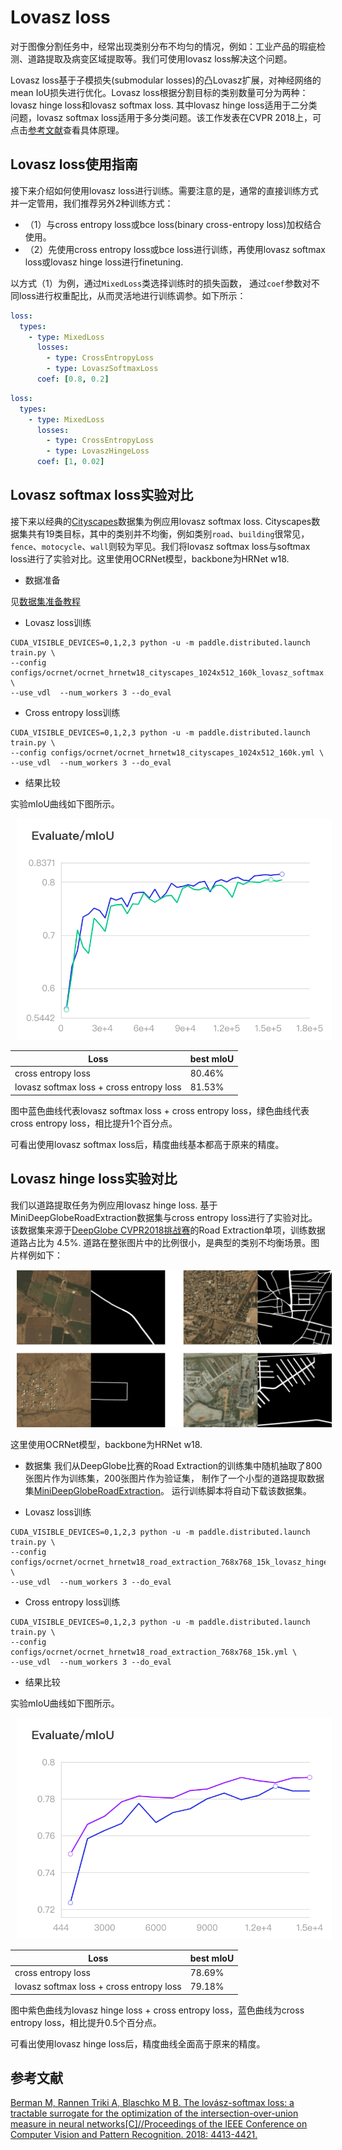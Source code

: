# Lovasz loss
对于图像分割任务中，经常出现类别分布不均匀的情况，例如：工业产品的瑕疵检测、道路提取及病变区域提取等。我们可使用lovasz loss解决这个问题。

Lovasz loss基于子模损失(submodular losses)的凸Lovasz扩展，对神经网络的mean IoU损失进行优化。Lovasz loss根据分割目标的类别数量可分为两种：lovasz hinge loss和lovasz softmax loss. 其中lovasz hinge loss适用于二分类问题，lovasz softmax loss适用于多分类问题。该工作发表在CVPR 2018上，可点击[参考文献](#参考文献)查看具体原理。


## Lovasz loss使用指南
接下来介绍如何使用lovasz loss进行训练。需要注意的是，通常的直接训练方式并一定管用，我们推荐另外2种训练方式：
- （1）与cross entropy loss或bce loss(binary cross-entropy loss)加权结合使用。
- （2）先使用cross entropy loss或bce loss进行训练，再使用lovasz softmax loss或lovasz hinge loss进行finetuning.

以方式（1）为例，通过`MixedLoss`类选择训练时的损失函数， 通过`coef`参数对不同loss进行权重配比，从而灵活地进行训练调参。如下所示：

```yaml
loss:
  types:
    - type: MixedLoss
      losses:
        - type: CrossEntropyLoss
        - type: LovaszSoftmaxLoss
      coef: [0.8, 0.2]
```

```yaml
loss:
  types:
    - type: MixedLoss
      losses:
        - type: CrossEntropyLoss
        - type: LovaszHingeLoss
      coef: [1, 0.02]
```


## Lovasz softmax loss实验对比

接下来以经典的[Cityscapes](https://www.cityscapes-dataset.com/)数据集为例应用lovasz softmax loss. Cityscapes数据集共有19类目标，其中的类别并不均衡，例如类别`road`、`building`很常见，`fence`、`motocycle`、`wall`则较为罕见。我们将lovasz softmax loss与softmax loss进行了实验对比。这里使用OCRNet模型，backbone为HRNet w18.


* 数据准备

见[数据集准备教程](data_prepare.md)

* Lovasz loss训练
```shell
CUDA_VISIBLE_DEVICES=0,1,2,3 python -u -m paddle.distributed.launch train.py \
--config configs/ocrnet/ocrnet_hrnetw18_cityscapes_1024x512_160k_lovasz_softmax.yml \
--use_vdl  --num_workers 3 --do_eval
```

* Cross entropy loss训练
```shell
CUDA_VISIBLE_DEVICES=0,1,2,3 python -u -m paddle.distributed.launch train.py \
--config configs/ocrnet/ocrnet_hrnetw18_cityscapes_1024x512_160k.yml \
--use_vdl  --num_workers 3 --do_eval
```

* 结果比较

实验mIoU曲线如下图所示。
<p align="center">
  <img src="./images/Lovasz_Softmax_Evaluate_mIoU.png" hspace='10' /> <br />
 </p>


|Loss|best mIoU|
|-|-|
|cross entropy loss|80.46%|
|lovasz softmax loss + cross entropy loss|81.53%|

图中蓝色曲线代表lovasz softmax loss + cross entropy loss，绿色曲线代表cross entropy loss，相比提升1个百分点。

可看出使用lovasz softmax loss后，精度曲线基本都高于原来的精度。

## Lovasz hinge loss实验对比

我们以道路提取任务为例应用lovasz hinge loss.
基于MiniDeepGlobeRoadExtraction数据集与cross entropy loss进行了实验对比。
该数据集来源于[DeepGlobe CVPR2018挑战赛](http://deepglobe.org/)的Road Extraction单项，训练数据道路占比为 4.5%. 道路在整张图片中的比例很小，是典型的类别不均衡场景。图片样例如下：
<p align="center">
  <img src="./images/deepglobe.png" hspace='10'/> <br />
 </p>

这里使用OCRNet模型，backbone为HRNet w18.

* 数据集
我们从DeepGlobe比赛的Road Extraction的训练集中随机抽取了800张图片作为训练集，200张图片作为验证集，
制作了一个小型的道路提取数据集[MiniDeepGlobeRoadExtraction](https://paddleseg.bj.bcebos.com/dataset/MiniDeepGlobeRoadExtraction.zip)。
运行训练脚本将自动下载该数据集。

* Lovasz loss训练
```shell
CUDA_VISIBLE_DEVICES=0,1,2,3 python -u -m paddle.distributed.launch train.py \
--config configs/ocrnet/ocrnet_hrnetw18_road_extraction_768x768_15k_lovasz_hinge.yml \
--use_vdl  --num_workers 3 --do_eval
```

* Cross entropy loss训练
```shell
CUDA_VISIBLE_DEVICES=0,1,2,3 python -u -m paddle.distributed.launch train.py \
--config configs/ocrnet/ocrnet_hrnetw18_road_extraction_768x768_15k.yml \
--use_vdl  --num_workers 3 --do_eval
```

* 结果比较

实验mIoU曲线如下图所示。
<p align="center">
  <img src="./images/Lovasz_Hinge_Evaluate_mIoU.png" hspace='10'/> <br />
 </p>


|Loss|best mIoU|
|-|-|
|cross entropy loss|78.69%|
|lovasz softmax loss + cross entropy loss|79.18%|

图中紫色曲线为lovasz hinge loss + cross entropy loss，蓝色曲线为cross entropy loss，相比提升0.5个百分点。

可看出使用lovasz hinge loss后，精度曲线全面高于原来的精度。



## 参考文献
[Berman M, Rannen Triki A, Blaschko M B. The lovász-softmax loss: a tractable surrogate for the optimization of the intersection-over-union measure in neural networks[C]//Proceedings of the IEEE Conference on Computer Vision and Pattern Recognition. 2018: 4413-4421.](http://openaccess.thecvf.com/content_cvpr_2018/html/Berman_The_LovaSz-Softmax_Loss_CVPR_2018_paper.html)
